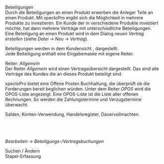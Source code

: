 <!DOCTYPE html>
<html>
<head>
<meta charset="utf-8">
<meta name="viewport" content="width=device-width, initial-scale=1.0">
<title>913_Beteiligungs-Vertragsbuchungen.md</title>
<link rel="stylesheet" href="https://stackedit.io/res-min/themes/base.css" />
<script type="text/javascript" src="https://cdn.mathjax.org/mathjax/latest/MathJax.js?config=TeX-AMS_HTML"></script>
</head>
<body><div class="container"><p>Beteiligungen <br>
Durch die Beteiligungen an einen Produkt erwerben die Anleger Teile an einen Produkt. Mit xpectoPro ergibt sich die Möglichkeit in mehrere Produkte zu investieren. Ein Kunde der in verschiedene Produkte investiert möchte, hat dann mehrere Verträge mit unterschiedliche Beteiligungen. <br>
Eine Beteiligung an einen Produkt wird in dem Dialog <em>neuen Vertrag erstellen</em> (siehe <em>Datei → Neu → Vertrag</em>).</p>

<p>Beteiligungen werden in dem Kundensicht <img src="http://xpecto.github.io/docs/img/img_1439895004298.png" alt="" title="">, dargestellt.  <br>
Jede Beiteiligung enthält  eine Eingabemaske mit eigene Reiter.  <br>
<img src="http://xpecto.github.io/docs/img/img_1438780567378.png" alt="" title=""></p>

<p>Reiter: <em>Allgemein</em> <br>
Der Reiter <em>Allgemein</em>  wird einen Vertragsübersicht dargestellt. Das sind alle Verträge des Kundes die an dieses Produkt beteiligt sind.</p>

<p>xpectoPro bietet eine Offene Posten Buchhaltung, die überprüft ob die Forderungen bereit beglichen würden. Unter dem Reiter <em>OPOS</em> wird die OPOS-Liste angezeigt. Eine OPOS-Liste ist die Liste aller offenen Rechnungen. So werden die Zahlungstermine und Verzugstermine überwacht.</p>

<p>Salden, Konten-Verwendung, Handelsregister, Dauervollmachten.</p>

<p><img src="http://xpecto.github.io/docs/img/img_1438781236373.png" alt="" title=""></p>

<p><img src="http://xpecto.github.io/docs/img/img_1438781052382.png" alt="" title=""></p>

<p><img src="http://xpecto.github.io/docs/img/img_1438781118895.png" alt="" title=""></p>

<p><img src="http://xpecto.github.io/docs/img/img_1438781157005.png" alt="" title=""></p>

<p><em>Bearbeiten → Beteiligungs-/Vertragsbuchungen</em></p>

<p>Suchen / Ändern <br>
<img src="http://xpecto.github.io/docs/img/img_1438780690613.png" alt="" title=""> <br>
Stapel-Erfassung <br>
<img src="http://xpecto.github.io/docs/img/img_1438782147484.png" alt="" title=""></p>

<p><img src="http://xpecto.github.io/docs/img/img_1439551367769.png" alt="" title=""></p>

<p><img src="http://xpecto.github.io/docs/img/img_1439551309648.png" alt="" title=""></p></div></body>
</html>